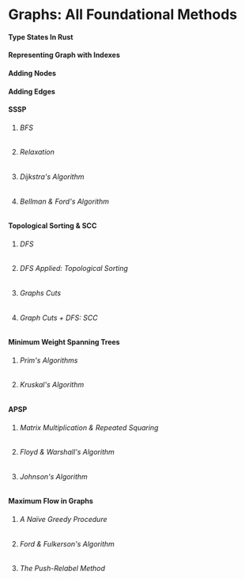 # Graphs: All Foundational Methods
#### Type States In Rust
#### Representing Graph with Indexes
#### Adding Nodes
#### Adding Edges

#### SSSP
1. ###### BFS
2. ###### Relaxation
3. ###### Dijkstra's Algorithm
4. ###### Bellman & Ford's Algorithm 
   
#### Topological Sorting & SCC
1. ###### DFS
2. ###### DFS Applied: Topological Sorting
3. ###### Graphs Cuts
4. ###### Graph Cuts + DFS: SCC
   
#### Minimum Weight Spanning Trees
1. ###### Prim's Algorithms
2. ###### Kruskal's Algorithm

#### APSP
1. ###### Matrix Multiplication & Repeated Squaring
2. ###### Floyd & Warshall's Algorithm
3. ###### Johnson's Algorithm

#### Maximum Flow in Graphs
1. ###### A Naïve Greedy Procedure
2. ###### Ford & Fulkerson's Algorithm
3. ###### The Push-Relabel Method
